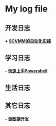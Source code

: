 # My log file

## 开发日志
#### + [SCVMM的自动化实践](https://github.com/DamaoShao/blog/issues/2)

## 学习日志
#### - [快速上手Powershell](https://github.com/DamaoShao/blog/issues/3)

## 生活日志

## 其它日志
#### - [谈敏捷开发](https://github.com/DamaoShao/blog/issues/1)
